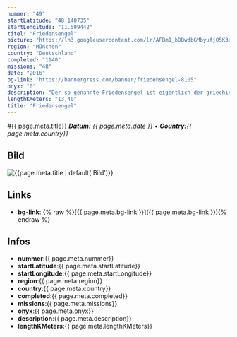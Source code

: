 ```yaml
---
nummer: "49"
startLatitude: "48.140735"
startLongitude: "11.599442"
titel: "Friedensengel"
picture: "https://lh3.googleusercontent.com/lr/AFBm1_bDBwdbGMbyufjO5K3UZPQBaIQ9UKMIIHxzI7nQXXymTGpX5EuhrdmghzdA7mMv7aNO7_RiTNWtIiLGGDbNDGrKB84xXdWj2Zz9rJRmif8NbRbctWyT1s6xADrItjF1bQDybGzbz8jy6DH1mBji57W96wdBGRd-aDed0OjY-gk2j-suMZADntXcFcE7Fuoe25QzxxTJJcdaNKT6Tvbe1mGg75EMxa3N2kTidklmHDZAV7oTjJo-0HfGrgPA1Fm5_yhX7doHNIiBTL1HdC_qH3ilrwEtFNm2T3Wa-MQwYwfA27D3ONWgp2Ou7d3dq39QMSVDAIK8zN0LHrdnGD0kKqrTq5a3G5WeMgzycF0nuKkGG8DXpsJ9b6ajt4HKuyrXI0bpyRqg7TbN4lkMRksD_3-dFcjX_KdEEBhoI-gJ7CuRgxAblv4jqEZ4B3e9JmudiUcTfQO0h0T1P6MT_VXT9dGDsmo3VV8kYaYoj-Nih_K9mt5U3pF9ut8n1jca62rmGo9zPV0tjbbD5tuFOa4dk_d9PmBBZLUMQrk8TBqa2y86QAToSiuPSE77ER0U6FRy4DVB1ZNASw7KvkHg36RZ_kiQSuy2v6o9un1-S97h0l3rMSN6hdVaYp_s6w672vU9sF7wqpZgLUwDFObuQZ7BtsPplUCHKBqDKAZYR554XP4t3WMwvflDwslE1Y-_uOIKZOQHFEmxI-iLJcdNptprLlxXejJ26Tsva2bWHK3ejIDqIvRT-zxNnym400ZQpeVT5kiac1CNSQx8Njp1Z1LdO7DVhrlxPRXYmnuXT0_i2FMbuBeisMN3XlRWQXoxzNG0WsOjUgMWjHSpOx26hStZ1eNYZhs2IUa1qnvE"
region: "München"
country: "Deutschland"
completed: "1140"
missions: "48"
date: "2016"
bg-link: "https://bannergress.com/banner/friedensengel-8105"
onyx: "0"
description: "Der so genannte Friedensengel ist eigentlich der griechischen Siegesgöttin Nike nachempfunden und erinnert an den Friedensschluss nach Ende des Deutsch-Französischen Krieges von 1870/1871."
lengthKMeters: "13,40"
title: "Friedensengel"
---
```


#{{ page.meta.title}}
_**Datum:** {{ page.meta.date }} • **Country:**{{ page.meta.country}}_

## Bild
![{{page.meta.title | default('Bild')}}]({{page.meta.picture}})

## Links
- **bg-link**: {% raw %}[{{ page.meta.bg-link }}]({{ page.meta.bg-link }}){% endraw %}

## Infos
- **nummer**:{{ page.meta.nummer}}
- **startLatitude**:{{ page.meta.startLatitude}}
- **startLongitude**:{{ page.meta.startLongitude}}
- **region**:{{ page.meta.region}}
- **country**:{{ page.meta.country}}
- **completed**:{{ page.meta.completed}}
- **missions**:{{ page.meta.missions}}
- **onyx**:{{ page.meta.onyx}}
- **description**:{{ page.meta.description}}
- **lengthKMeters**:{{ page.meta.lengthKMeters}}

